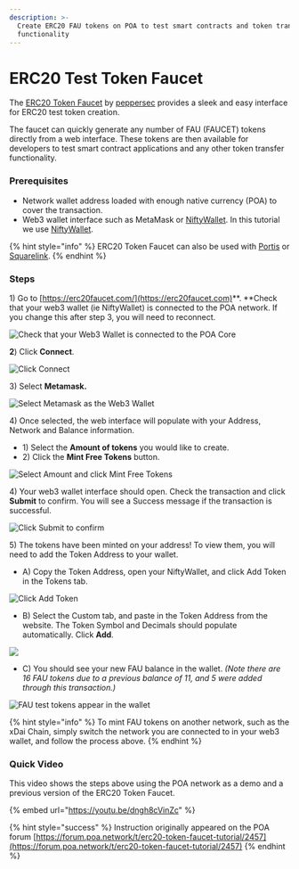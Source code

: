 ```yaml
---
description: >-
  Create ERC20 FAU tokens on POA to test smart contracts and token transfer
  functionality
---
```


# ERC20 Test Token Faucet

The [ERC20 Token Faucet](https://erc20faucet.com) by [peppersec](https://peppersec.com) provides a sleek and easy interface for ERC20 test token creation.&#x20;

The faucet can quickly generate any number of FAU (FAUCET) tokens directly from a web interface. These tokens are then available for developers to test smart contract applications and any other token transfer functionality.

### Prerequisites

* Network wallet address loaded with enough native currency (POA) to cover the transaction.
* Web3 wallet interface such as MetaMask or [NiftyWallet](../../for-users/nifty-wallet/). In this tutorial we use [NiftyWallet](https://forum.poa.network/t/nifty-wallet-is-back-on-the-chrome-store/2408).

{% hint style="info" %}
ERC20 Token Faucet can also be used with [Portis](https://www.portis.io) or [Squarelink](https://squarelink.com).
{% endhint %}

### Steps

1\) Go to [https://erc20faucet.com/](https://erc20faucet.com)**. **Check that your web3 wallet (ie NiftyWallet) is connected to the POA network. If you change this after step 3, you will need to reconnect.

![Check that your Web3 Wallet is connected to the POA Core](<../../.gitbook/assets/faucet11 (1).png>)

**2**)  Click **Connect**.

![Click Connect ](../../.gitbook/assets/faucet1.png)

3\) Select **Metamask.**

![Select Metamask as the Web3 Wallet](../../.gitbook/assets/meta.png)

4\) Once selected, the web interface will populate with your Address, Network and Balance information.

* 1\) Select the **Amount of tokens** you would like to create.
* 2\) Click the **Mint Free Tokens** button.

![Select Amount and click Mint Free Tokens](<../../.gitbook/assets/mint (1).png>)

4\) Your web3 wallet interface should open. Check the transaction and click **Submit** to confirm. You will see a Success message if the transaction is successful.

![Click Submit to confirm](<../../.gitbook/assets/confirm (1).png>)

5\) The tokens have been minted on your address! To view them, you will need to add the Token Address to your wallet.

* A) Copy the Token Address, open your NiftyWallet, and click Add Token in the Tokens tab.

![Click Add Token](../../.gitbook/assets/fau51.png)

* B) Select the Custom tab, and paste in the Token Address from the website. The Token Symbol and Decimals should populate automatically. Click **Add**.

![](../../.gitbook/assets/fau52.png)

* C) You should see your new FAU balance in the wallet. _(Note there are 16 FAU tokens due to a previous balance of 11, and 5 were added through this transaction.)_

![FAU test tokens appear in the wallet](../../.gitbook/assets/fau53.png)

{% hint style="info" %}
To mint FAU tokens on another network, such as the xDai Chain, simply switch the network you are connected to in your web3 wallet, and follow the process above.
{% endhint %}

### Quick Video

This video shows the steps above using the POA network as a demo and a previous version of the ERC20 Token Faucet.&#x20;

{% embed url="https://youtu.be/dngh8cVinZc" %}

{% hint style="success" %}
Instruction originally appeared on the POA forum [https://forum.poa.network/t/erc20-token-faucet-tutorial/2457](https://forum.poa.network/t/erc20-token-faucet-tutorial/2457)
{% endhint %}
